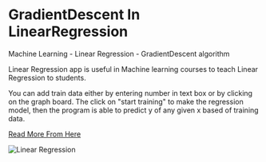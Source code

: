 # GradientDescent In LinearRegression

Machine Learning - Linear Regression - GradientDescent algorithm

Linear Regression app is useful in Machine learning courses to teach Linear Regression to students. 

You can add train data either by entering number in text box or by clicking on the graph board.
The click on "start training" to make the regression model,
then the program is able to predict y of any given x based of training data.

[Read More From Here](http://mshaeri.com/blog/gradient-descent-algorithm-for-linear-regression/)


![Linear Regression](https://mshaeri.com/blog/wp-content/uploads/2021/05/GradiantDicent.gif)



